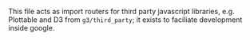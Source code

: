 This file acts as import routers for third party javascript libraries,
e.g. Plottable and D3 from `g3/third_party`; it exists to faciliate development
inside google.
